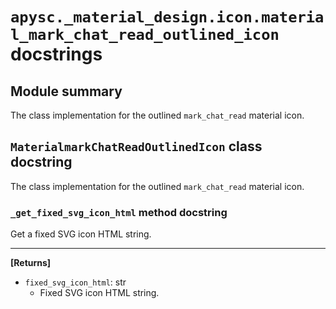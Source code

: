 # `apysc._material_design.icon.material_mark_chat_read_outlined_icon` docstrings

## Module summary

The class implementation for the outlined `mark_chat_read` material icon.

## `MaterialmarkChatReadOutlinedIcon` class docstring

The class implementation for the outlined `mark_chat_read` material icon.

### `_get_fixed_svg_icon_html` method docstring

Get a fixed SVG icon HTML string.<hr>

**[Returns]**

- `fixed_svg_icon_html`: str
  - Fixed SVG icon HTML string.